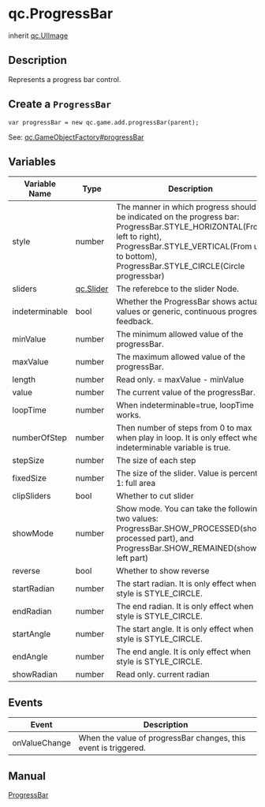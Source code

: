 # qc.ProgressBar
inherit [qc.UIImage](CUIImage.md)

## Description
Represents a progress bar control.

## Create a `ProgressBar`
````
var progressBar = new qc.game.add.progressBar(parent);
````
See: [qc.GameObjectFactory#progressBar](progressBar.md)

## Variables
| Variable Name     |  Type     |   Description           |
| ------------- |-------------| -------------|
| style | number | The manner in which progress should be indicated on the progress bar: ProgressBar.STYLE_HORIZONTAL(From left to right), ProgressBar.STYLE_VERTICAL(From up to bottom), ProgressBar.STYLE_CIRCLE(Circle progressbar) |
| sliders | [qc.Slider](CSlider.md) | The referebce to the slider Node. |
| indeterminable | bool | Whether the ProgressBar shows actual values or generic, continuous progress feedback. |
| minValue | number | The minimum allowed value of the progressBar. |
| maxValue | number | The maximum allowed value of the progressBar. |
| length | number |  Read only. = maxValue - minValue |
| value | number | The current value of the progressBar. |
| loopTime | number | When indeterminable=true, loopTime works.  |
| numberOfStep | number | Then number of steps from 0 to max when play in loop. It is only effect when indeterminable variable is true. |
| stepSize | number | The size of each step |
| fixedSize | number | The size of the slider. Value is percent. 1: full area |
| clipSliders | bool | Whether to cut slider |
| showMode | number | Show mode. You can take the following two values: ProgressBar.SHOW_PROCESSED(show processed part), and ProgressBar.SHOW_REMAINED(show left part)|
| reverse | bool | Whether to show reverse |
| startRadian | number | The start radian. It is only effect when style is STYLE_CIRCLE. |
| endRadian | number | The end radian. It is only effect when style is STYLE_CIRCLE. |
| startAngle | number | The start angle. It is only effect when style is STYLE_CIRCLE. |
| endAngle | number |  The end angle. It is only effect when style is STYLE_CIRCLE. |
| showRadian | number |Read only. current radian |

## Events
| Event | Description |
| -------- | ------- |
| onValueChange | When the value of progressBar changes, this event is triggered. |

## Manual
[ProgressBar](http://docs.qiciengine.com/manual/Sample/ProgressBar.html)